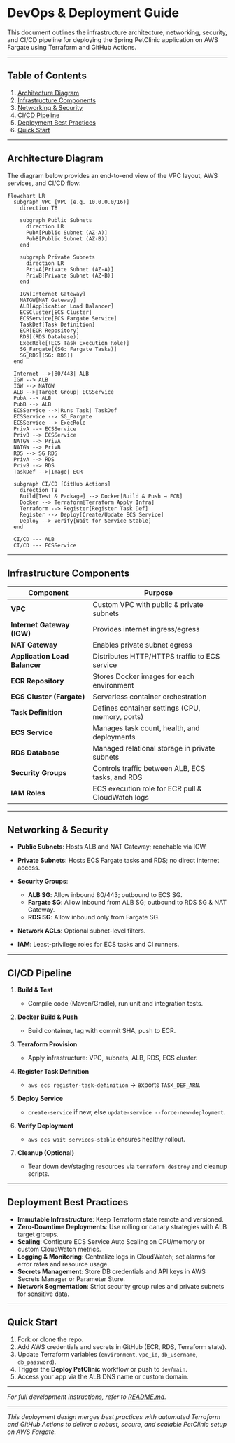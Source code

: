 # DevOps & Deployment Guide

This document outlines the infrastructure architecture, networking, security, and CI/CD pipeline for deploying the Spring PetClinic application on AWS Fargate using Terraform and GitHub Actions.

---

## Table of Contents

1. [Architecture Diagram](#architecture-diagram)
2. [Infrastructure Components](#infrastructure-components)
3. [Networking & Security](#networking--security)
4. [CI/CD Pipeline](#cicd-pipeline)
5. [Deployment Best Practices](#deployment-best-practices)
6. [Quick Start](#quick-start)

---

## Architecture Diagram

The diagram below provides an end-to-end view of the VPC layout, AWS services, and CI/CD flow:

```mermaid
flowchart LR
  subgraph VPC [VPC (e.g. 10.0.0.0/16)]
    direction TB

    subgraph Public Subnets
      direction LR
      PubA[Public Subnet (AZ‑A)]
      PubB[Public Subnet (AZ‑B)]
    end

    subgraph Private Subnets
      direction LR
      PrivA[Private Subnet (AZ‑A)]
      PrivB[Private Subnet (AZ‑B)]
    end

    IGW[Internet Gateway]
    NATGW[NAT Gateway]
    ALB[Application Load Balancer]
    ECSCluster[ECS Cluster]
    ECSService[ECS Fargate Service]
    TaskDef[Task Definition]
    ECR[ECR Repository]
    RDS[(RDS Database)]
    ExecRole[(ECS Task Execution Role)]
    SG_Fargate[(SG: Fargate Tasks)]
    SG_RDS[(SG: RDS)]
  end

  Internet -->|80/443| ALB
  IGW --> ALB
  IGW --> NATGW
  ALB -->|Target Group| ECSService
  PubA --> ALB
  PubB --> ALB
  ECSService -->|Runs Task| TaskDef
  ECSService --> SG_Fargate
  ECSService --> ExecRole
  PrivA --> ECSService
  PrivB --> ECSService
  NATGW --> PrivA
  NATGW --> PrivB
  RDS --> SG_RDS
  PrivA --> RDS
  PrivB --> RDS
  TaskDef -->|Image| ECR

  subgraph CI/CD [GitHub Actions]
    direction TB
    Build[Test & Package] --> Docker[Build & Push → ECR]
    Docker --> Terraform[Terraform Apply Infra]
    Terraform --> Register[Register Task Def]
    Register --> Deploy[Create/Update ECS Service]
    Deploy --> Verify[Wait for Service Stable]
  end

  CI/CD --- ALB
  CI/CD --- ECSService
```

---

## Infrastructure Components

| Component                     | Purpose                                           |
| ----------------------------- | ------------------------------------------------- |
| **VPC**                       | Custom VPC with public & private subnets          |
| **Internet Gateway (IGW)**    | Provides internet ingress/egress                  |
| **NAT Gateway**               | Enables private subnet egress                     |
| **Application Load Balancer** | Distributes HTTP/HTTPS traffic to ECS service     |
| **ECR Repository**            | Stores Docker images for each environment         |
| **ECS Cluster (Fargate)**     | Serverless container orchestration                |
| **Task Definition**           | Defines container settings (CPU, memory, ports)   |
| **ECS Service**               | Manages task count, health, and deployments       |
| **RDS Database**              | Managed relational storage in private subnets     |
| **Security Groups**           | Controls traffic between ALB, ECS tasks, and RDS  |
| **IAM Roles**                 | ECS execution role for ECR pull & CloudWatch logs |

---

## Networking & Security

* **Public Subnets**: Hosts ALB and NAT Gateway; reachable via IGW.
* **Private Subnets**: Hosts ECS Fargate tasks and RDS; no direct internet access.
* **Security Groups**:

  * **ALB SG**: Allow inbound 80/443; outbound to ECS SG.
  * **Fargate SG**: Allow inbound from ALB SG; outbound to RDS SG & NAT Gateway.
  * **RDS SG**: Allow inbound only from Fargate SG.
* **Network ACLs**: Optional subnet-level filters.
* **IAM**: Least-privilege roles for ECS tasks and CI runners.

---

## CI/CD Pipeline

1. **Build & Test**

   * Compile code (Maven/Gradle), run unit and integration tests.
2. **Docker Build & Push**

   * Build container, tag with commit SHA, push to ECR.
3. **Terraform Provision**

   * Apply infrastructure: VPC, subnets, ALB, RDS, ECS cluster.
4. **Register Task Definition**

   * `aws ecs register-task-definition` → exports `TASK_DEF_ARN`.
5. **Deploy Service**

   * `create-service` if new, else `update-service --force-new-deployment`.
6. **Verify Deployment**

   * `aws ecs wait services-stable` ensures healthy rollout.
7. **Cleanup (Optional)**

   * Tear down dev/staging resources via `terraform destroy` and cleanup scripts.

---

## Deployment Best Practices

* **Immutable Infrastructure**: Keep Terraform state remote and versioned.
* **Zero‑Downtime Deployments**: Use rolling or canary strategies with ALB target groups.
* **Scaling**: Configure ECS Service Auto Scaling on CPU/memory or custom CloudWatch metrics.
* **Logging & Monitoring**: Centralize logs in CloudWatch; set alarms for error rates and resource usage.
* **Secrets Management**: Store DB credentials and API keys in AWS Secrets Manager or Parameter Store.
* **Network Segmentation**: Strict security group rules and private subnets for sensitive data.

---

## Quick Start

1. Fork or clone the repo.
2. Add AWS credentials and secrets in GitHub (ECR, RDS, Terraform state).
3. Update Terraform variables (`environment`, `vpc_id`, `db_username`, `db_password`).
4. Trigger the **Deploy PetClinic** workflow or push to `dev`/`main`.
5. Access your app via the ALB DNS name or custom domain.

---

*For full development instructions, refer to [README.md](./README.md).*

---

*This deployment design merges best practices with automated Terraform and GitHub Actions to deliver a robust, secure, and scalable PetClinic setup on AWS Fargate.*
